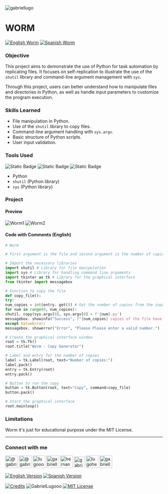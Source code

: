 <img align="center" src="https://i.imgur.com/ZgHWFhw.png" alt="gabriellugo" />

# WORM

<a href="https://github.com/GabrielLugooo/Worm" target="_blank" rel="noreferrer noopener"> <img align="center" src="https://img.shields.io/badge/English%20Worm-000000" alt="English Worm" /></a>
<a href="https://github.com/GabrielLugooo/Worm/blob/main/README%20Spanish.md" target="_blank" rel="noreferrer noopener"> <img align="center" src="https://img.shields.io/badge/Spanish%20Worm-green" alt="Spanish Worm" /></a>

### Objective

This project aims to demonstrate the use of Python for task automation by replicating files. It focuses on self-replication to illustrate the use of the `shutil` library and command-line argument management with `sys`.

Through this project, users can better understand how to manipulate files and directories in Python, as well as handle input parameters to customize the program execution.

### Skills Learned

- File manipulation in Python.
- Use of the `shutil` library to copy files.
- Command-line argument handling with `sys.argv`.
- Basic structure of Python scripts.
- User input validation.

### Tools Used

![Static Badge](https://img.shields.io/badge/Python-000000?logo=python&logoSize=auto)
![Static Badge](https://img.shields.io/badge/shutil-000000?logo=shutil&logoSize=auto)
![Static Badge](https://img.shields.io/badge/sys%20argv-000000?logo=sys.argv&logoSize=auto)

- Python
- `shutil` (Python library)
- `sys` (Python library)

### Project

#### Preview

<img align="center" src="https://i.imgur.com/21M6lv3.jpeg" alt="Worm1" />
<img align="center" src="https://i.imgur.com/10RHOqZ.jpeg" alt="Worm2" />

#### Code with Comments (English)

```python
# Worm

# First argument is the file and second argument is the number of copies ['worm.py', '2']

# Import the necessary libraries
import shutil # Library for file manipulation
import sys # Library for handling command line arguments
import tkinter as tk # Library for the graphical interface
from tkinter import messagebox

# Function to copy the file
def copy_file():
try:
num_copies = int(entry. get()) # Get the number of copies from the input
for num in range(0, num_copies):
shutil. copy(sys.argv[0], sys.argv[0] + f'{num}.py')
messagebox. showinfo("Success", f"{num_copies} copies of the file have been created.")
except ValueError:
messagebox. showerror("Error", "Please Please enter a valid number.")

# Create the graphical interface window
root = tk.Tk()
root.title("Worm - Copy Generator")

# Label and entry for the number of copies
label = tk.Label(root, text="Number of copies:")
label.pack()
entry = tk.Entry(root)
entry.pack()

# Button to run the copy
button = tk.Button(root, text="Copy", command=copy_file)
button.pack()

# Start the graphical interface
root.mainloop()
```

### Limitations

Worm it's just for educational purpose under the MIT License.

---

<h3 align="left">Connect with me</h3>

<p align="left">
<a href="https://www.youtube.com/@gabriellugooo" target="_blank" rel="noreferrer noopener"> <img align="center" src="https://img.icons8.com/?size=50&id=55200&format=png" alt="@gabriellugooo" height="40" width="40" /></a>
<a href="http://www.tiktok.com/@gabriellugooo" target="_blank" rel="noreferrer noopener"> <img align="center" src="https://img.icons8.com/?size=50&id=118638&format=png" alt="@gabriellugooo" height="40" width="40" /></a>
<a href="https://instagram.com/lugooogabriel" target="_blank" rel="noreferrer noopener"> <img align="center" src="https://img.icons8.com/?size=50&id=32309&format=png" alt="lugooogabriel" height="40" width="40" /></a>
<a href="https://twitter.com/gabriellugo__" target="_blank" rel="noreferrer noopener"> <img align="center" src="https://img.icons8.com/?size=50&id=phOKFKYpe00C&format=png" alt="gabriellugo__" height="40" width="40" /></a>
<a href="https://www.linkedin.com/in/hernando-gabriel-lugo" target="_blank" rel="noreferrer noopener"> <img align="center" src="https://img.icons8.com/?size=50&id=8808&format=png" alt="hernando-gabriel-lugo" height="40" width="40" /></a>
<a href="https://github.com/GabrielLugooo" target="_blank" rel="noreferrer noopener"> <img align="center" src="https://img.icons8.com/?size=80&id=AngkmzgE6d3E&format=png" alt="gabriellugooo" height="34" width="34" /></a>
<a href="mailto:lugohernandogabriel@gmail.com"> <img align="center" src="https://img.icons8.com/?size=50&id=38036&format=png" alt="lugohernandogabriel@gmail.com" height="40" width="40" /></a>
<a href="https://linktr.ee/gabriellugooo" target="_blank" rel="noreferrer noopener"> <img align="center" src="https://simpleicons.org/icons/linktree.svg" alt="gabriellugooo" height="40" width="40" /></a>
</p>

<p align="left">
<a href="https://github.com/GabrielLugooo/GabrielLugooo/blob/main/README.md" target="_blank" rel="noreferrer noopener"> <img align="center" src="https://img.shields.io/badge/English%20Version-000000" alt="English Version" /></a>
<a href="https://github.com/GabrielLugooo/GabrielLugooo/blob/main/Readme%20Spanish.md" target="_blank" rel="noreferrer noopener"> <img align="center" src="https://img.shields.io/badge/Spanish%20Version-Green" alt="Spanish Version" /></a>
</p>

<a href="https://linktr.ee/gabriellugooo" target="_blank" rel="noreferrer noopener"> <img align="center" src="https://img.shields.io/badge/Credits-Gabriel%20Lugo-green" alt="Credits" /></a>
<img align="center" src="https://komarev.com/ghpvc/?username=GabrielLugoo&label=Profile%20views&color=green&base=2000" alt="GabrielLugooo" />
<a href="" target="_blank" rel="noreferrer noopener"> <img align="center" src="https://img.shields.io/badge/License-MIT-green" alt="MIT License" /></a>
